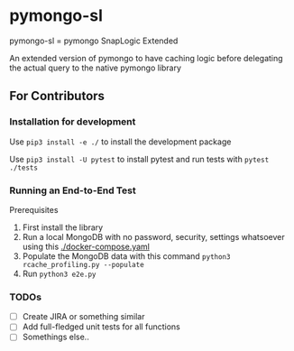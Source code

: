 # pymongo-sl
pymongo-sl = pymongo SnapLogic Extended

An extended version of pymongo to have caching logic before delegating the actual query to the native pymongo library

## For Contributors

### Installation for development
Use `pip3 install -e ./` to install the development package

Use `pip3 install -U pytest` to install pytest and run tests with `pytest ./tests`

### Running an End-to-End Test 
Prerequisites
1. First install the library 
2. Run a local MongoDB with no password, security, settings whatsoever using this [./docker-compose.yaml](https://github.com/peem5210/pymongo-sl/blob/master/docker-compose.yaml)
3. Populate the MongoDB data with this command `python3 rcache_profiling.py --populate`
4. Run `python3 e2e.py`


### TODOs
- [ ] Create JIRA or something similar
- [ ] Add full-fledged unit tests for all functions
- [ ] Somethings else..
